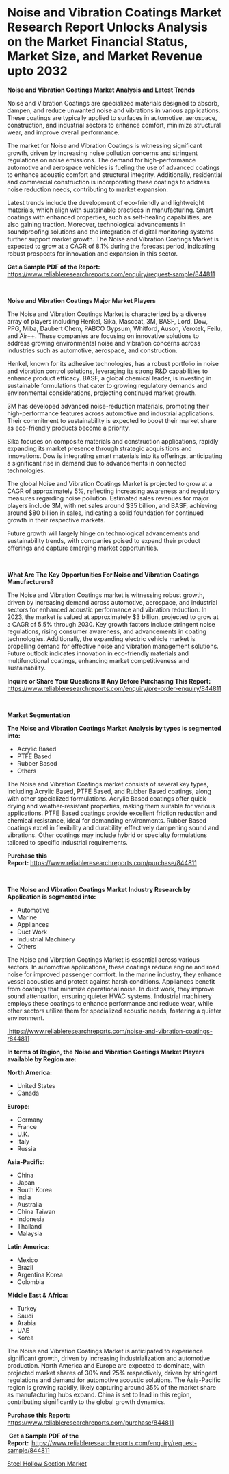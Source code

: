 <p><h1>Noise and Vibration Coatings Market Research Report Unlocks Analysis on the Market Financial Status, Market Size, and Market Revenue upto 2032</h1></p><p><strong>Noise and Vibration Coatings Market Analysis and Latest Trends</strong></p>
<p><p>Noise and Vibration Coatings are specialized materials designed to absorb, dampen, and reduce unwanted noise and vibrations in various applications. These coatings are typically applied to surfaces in automotive, aerospace, construction, and industrial sectors to enhance comfort, minimize structural wear, and improve overall performance. </p><p>The market for Noise and Vibration Coatings is witnessing significant growth, driven by increasing noise pollution concerns and stringent regulations on noise emissions. The demand for high-performance automotive and aerospace vehicles is fueling the use of advanced coatings to enhance acoustic comfort and structural integrity. Additionally, residential and commercial construction is incorporating these coatings to address noise reduction needs, contributing to market expansion.</p><p>Latest trends include the development of eco-friendly and lightweight materials, which align with sustainable practices in manufacturing. Smart coatings with enhanced properties, such as self-healing capabilities, are also gaining traction. Moreover, technological advancements in soundproofing solutions and the integration of digital monitoring systems further support market growth. The Noise and Vibration Coatings Market is expected to grow at a CAGR of 8.1% during the forecast period, indicating robust prospects for innovation and expansion in this sector.</p></p>
<p><strong>Get a Sample PDF of the Report:&nbsp;</strong> <a href="https://www.reliableresearchreports.com/enquiry/request-sample/844811?utm_campaign=3287&utm_medium=2&utm_source=Github&utm_content=ia&utm_term=31032025&utm_id=noise-and-vibration-coatings">https://www.reliableresearchreports.com/enquiry/request-sample/844811</a></p>
<p>&nbsp;</p>
<p><strong>Noise and Vibration Coatings Major Market Players</strong></p>
<p><p>The Noise and Vibration Coatings Market is characterized by a diverse array of players including Henkel, Sika, Mascoat, 3M, BASF, Lord, Dow, PPG, Miba, Daubert Chem, PABCO Gypsum, Whitford, Auson, Verotek, Feilu, and Air++. These companies are focusing on innovative solutions to address growing environmental noise and vibration concerns across industries such as automotive, aerospace, and construction.</p><p>Henkel, known for its adhesive technologies, has a robust portfolio in noise and vibration control solutions, leveraging its strong R&D capabilities to enhance product efficacy. BASF, a global chemical leader, is investing in sustainable formulations that cater to growing regulatory demands and environmental considerations, projecting continued market growth.</p><p>3M has developed advanced noise-reduction materials, promoting their high-performance features across automotive and industrial applications. Their commitment to sustainability is expected to boost their market share as eco-friendly products become a priority.</p><p>Sika focuses on composite materials and construction applications, rapidly expanding its market presence through strategic acquisitions and innovations. Dow is integrating smart materials into its offerings, anticipating a significant rise in demand due to advancements in connected technologies.</p><p>The global Noise and Vibration Coatings Market is projected to grow at a CAGR of approximately 5%, reflecting increasing awareness and regulatory measures regarding noise pollution. Estimated sales revenues for major players include 3M, with net sales around $35 billion, and BASF, achieving around $80 billion in sales, indicating a solid foundation for continued growth in their respective markets.</p><p>Future growth will largely hinge on technological advancements and sustainability trends, with companies poised to expand their product offerings and capture emerging market opportunities.</p></p>
<p>&nbsp;</p>
<p><strong>What Are The Key Opportunities For Noise and Vibration Coatings Manufacturers?</strong></p>
<p><p>The Noise and Vibration Coatings market is witnessing robust growth, driven by increasing demand across automotive, aerospace, and industrial sectors for enhanced acoustic performance and vibration reduction. In 2023, the market is valued at approximately $3 billion, projected to grow at a CAGR of 5.5% through 2030. Key growth factors include stringent noise regulations, rising consumer awareness, and advancements in coating technologies. Additionally, the expanding electric vehicle market is propelling demand for effective noise and vibration management solutions. Future outlook indicates innovation in eco-friendly materials and multifunctional coatings, enhancing market competitiveness and sustainability.</p></p>
<p><strong>Inquire or Share Your Questions If Any Before Purchasing This Report:</strong> <a href="https://www.reliableresearchreports.com/enquiry/pre-order-enquiry/844811?utm_campaign=3287&utm_medium=2&utm_source=Github&utm_content=ia&utm_term=31032025&utm_id=noise-and-vibration-coatings">https://www.reliableresearchreports.com/enquiry/pre-order-enquiry/844811</a></p>
<p>&nbsp;</p>
<p><strong>Market Segmentation</strong></p>
<p><strong>The Noise and Vibration Coatings Market Analysis by types is segmented into:</strong></p>
<p><ul><li>Acrylic Based</li><li>PTFE Based</li><li>Rubber Based</li><li>Others</li></ul></p>
<p><p>The Noise and Vibration Coatings market consists of several key types, including Acrylic Based, PTFE Based, and Rubber Based coatings, along with other specialized formulations. Acrylic Based coatings offer quick-drying and weather-resistant properties, making them suitable for various applications. PTFE Based coatings provide excellent friction reduction and chemical resistance, ideal for demanding environments. Rubber Based coatings excel in flexibility and durability, effectively dampening sound and vibrations. Other coatings may include hybrid or specialty formulations tailored to specific industrial requirements.</p></p>
<p><strong>Purchase this Report:&nbsp;</strong><a href="https://www.reliableresearchreports.com/purchase/844811?utm_campaign=3287&utm_medium=2&utm_source=Github&utm_content=ia&utm_term=31032025&utm_id=noise-and-vibration-coatings">https://www.reliableresearchreports.com/purchase/844811</a></p>
<p>&nbsp;</p>
<p><strong>The Noise and Vibration Coatings Market Industry Research by Application is segmented into:</strong></p>
<p><ul><li>Automotive</li><li>Marine</li><li>Appliances</li><li>Duct Work</li><li>Industrial Machinery</li><li>Others</li></ul></p>
<p><p>The Noise and Vibration Coatings Market is essential across various sectors. In automotive applications, these coatings reduce engine and road noise for improved passenger comfort. In the marine industry, they enhance vessel acoustics and protect against harsh conditions. Appliances benefit from coatings that minimize operational noise. In duct work, they improve sound attenuation, ensuring quieter HVAC systems. Industrial machinery employs these coatings to enhance performance and reduce wear, while other sectors utilize them for specialized acoustic needs, fostering a quieter environment.</p></p>
<p><a href="https://www.reliableresearchreports.com/noise-and-vibration-coatings-r844811?utm_campaign=3287&utm_medium=2&utm_source=Github&utm_content=ia&utm_term=31032025&utm_id=noise-and-vibration-coatings">&nbsp;https://www.reliableresearchreports.com/noise-and-vibration-coatings-r844811</a></p>
<p><strong>In terms of Region, the Noise and Vibration Coatings Market Players available by Region are:</strong></p>
<p>
    <p> <strong> North America: </strong>
        <ul>
            <li>United States</li>
            <li>Canada</li>
        </ul>
        </p> 
    <p> <strong> Europe: </strong>
        <ul>
            <li>Germany</li>
            <li>France</li>
            <li>U.K.</li>
            <li>Italy</li>
            <li>Russia</li>
        </ul>
        </p> 
    <p> <strong> Asia-Pacific: </strong>
        <ul>
            <li>China</li>
            <li>Japan</li>
            <li>South Korea</li>
            <li>India</li>
            <li>Australia</li>
            <li>China Taiwan</li>
            <li>Indonesia</li>
            <li>Thailand</li>
            <li>Malaysia</li>
        </ul>
        </p> 
    <p> <strong> Latin America: </strong>
        <ul>
            <li>Mexico</li>
            <li>Brazil</li>
            <li>Argentina Korea</li>
            <li>Colombia</li>
        </ul>
        </p> 
    <p> <strong> Middle East & Africa: </strong>
        <ul>
            <li>Turkey</li>
            <li>Saudi</li>
            <li>Arabia</li>
            <li>UAE</li>
            <li>Korea</li>
        </ul>
    </p>
    </p>
<p><p>The Noise and Vibration Coatings Market is anticipated to experience significant growth, driven by increasing industrialization and automotive production. North America and Europe are expected to dominate, with projected market shares of 30% and 25% respectively, driven by stringent regulations and demand for automotive acoustic solutions. The Asia-Pacific region is growing rapidly, likely capturing around 35% of the market share as manufacturing hubs expand. China is set to lead in this region, contributing significantly to the global growth dynamics.</p></p>
<p><strong>Purchase this Report: </strong><a href="https://www.reliableresearchreports.com/purchase/844811?utm_campaign=3287&utm_medium=2&utm_source=Github&utm_content=ia&utm_term=31032025&utm_id=noise-and-vibration-coatings">https://www.reliableresearchreports.com/purchase/844811</a></p>
<p>&nbsp;<strong>Get a Sample PDF of the Report:&nbsp;&nbsp;</strong><a href="https://www.reliableresearchreports.com/enquiry/request-sample/844811?utm_campaign=3287&utm_medium=2&utm_source=Github&utm_content=ia&utm_term=31032025&utm_id=noise-and-vibration-coatings">https://www.reliableresearchreports.com/enquiry/request-sample/844811</a></p>
<p><strong></strong></p>
<p><p><a href="https://github.com/kaddahblejc/Market-Research-Report-List-1/blob/main/steel-hollow-section-market.md?utm_campaign=3287&utm_medium=2&utm_source=Github&utm_content=ia&utm_term=31032025&utm_id=noise-and-vibration-coatings">Steel Hollow Section Market</a></p></p>